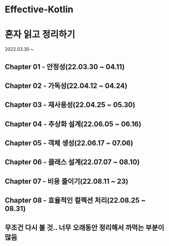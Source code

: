 # Effective-Kotlin

# 혼자 읽고 정리하기
2022.03.30 ~ 

## Chapter 01 - 안정성(22.03.30 ~ 04.11)
## Chapter 02 - 가독성(22.04.12 ~ 04.24)
## Chapter 03 - 재사용성(22.04.25 ~ 05.30)
## Chapter 04 - 추상화 설계(22.06.05 ~ 06.16)
## Chapter 05 - 객체 생성(22.06.17 ~ 07.06)
## Chapter 06 - 클래스 설계(22.07.07 ~ 08.10)
## Chapter 07 - 비용 줄이기(22.08.11 ~ 23)
## Chapter 08 - 효율적인 컬렉션 처리(22.08.25 ~ 08.31)

## 무조건 다시 볼 것.. 너무 오래동안 정리해서 까먹는 부분이 많음
